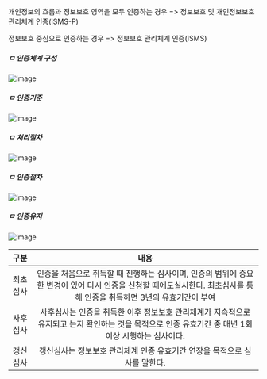 개인정보의 흐름과 정보보호 영역을 모두 인증하는 경우
=> 정보보호 및 개인정보보호 관리체계 인증(ISMS-P)

정보보호 중심으로 인증하는 경우
=> 정보보호 관리체계 인증(ISMS)


##### ㅁ 인증체계 구성
![image](https://user-images.githubusercontent.com/62640332/136657174-793e0461-2b8e-42bb-b9b7-c8ec2feca545.png)

##### ㅁ 인증기준
![image](https://user-images.githubusercontent.com/62640332/136657189-b0e20ab7-4949-41e6-b04c-7fd3a8823b0d.png)

##### ㅁ 처리절차
![image](https://user-images.githubusercontent.com/62640332/136657156-68048740-9abb-4c35-b4a9-e18004b2913d.png)

##### ㅁ 인증절차
![image](https://user-images.githubusercontent.com/62640332/136648856-a6e1122a-1899-4250-8042-99d739268a58.png)

##### ㅁ 인증유지
![image](https://user-images.githubusercontent.com/62640332/136648872-bc8b9ca4-8536-4112-ae32-5d32004136c3.png)

|구분|내용|
|:---:|:---:|
|최초심사|인증을 처음으로 취득할 때 진행하는 심사이며, 인증의 범위에 중요한 변경이 있어 다시 인증을 신청할 때에도실시한다. 최초심사를 통해 인증을 취득하면 3년의 유효기간이 부여|
|사후심사|사후심사는 인증을 취득한 이후 정보보호 관리체계가 지속적으로 유지되고 는지 확인하는 것을 목적으로 인증 유효기간 중 매년 1회 이상 시행하는 심사이다.|
|갱신심사|갱신심사는 정보보호 관리체계 인증 유효기간 연장을 목적으로 심사를 말한다.|